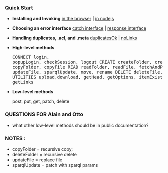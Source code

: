 ### Quick Start

* **Installing and Invoking**  [in the browser]() | [in nodejs]()

* **Choosing an error interface**  [catch interface]() |  [response interface]()

* **Handling duplicates, .acl, and .meta** [duplicatesOk]() | [noLinks]()

* **High-level methods**<pre>CONNECT   login, popupLogin, checkSession, logout
  CREATE    createFolder, createFile, copyFolder, copyFile
  READ      readFolder, readFile, fetchAndParse
  UPDATE    updateFile, sparqlUpdate, move, rename
  DELETE    deleteFile, deleteFolder
  UTILITIES upload,download, getHead, getOptions, itemExists, getLinks</pre>

* **Low-level methods**

  post, put, get, patch, delete 

  
### QUESTIONS FOR Alain and Otto

  * what other low-level methods should be in public documentation?

### NOTES :
  * copyFolder = recursive copy;  
  * deleteFolder = recursive delete
  * updateFile = replace file
  * sparqlUpdate = patch with sparql params
